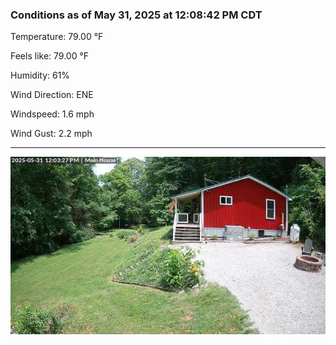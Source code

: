 ### Conditions as of May 31, 2025 at 12:08:42 PM CDT 

Temperature: 79.00 &deg;F

Feels like: 79.00 &deg;F

Humidity: 61%

Wind Direction: ENE

Windspeed: 1.6 mph

Wind Gust: 2.2 mph

---

<img src="./images/latest.jpeg"/>

